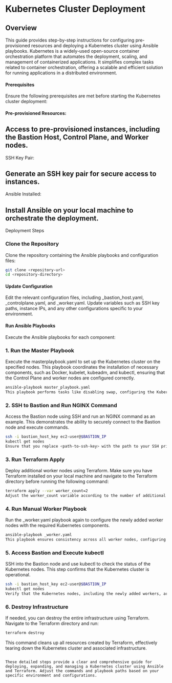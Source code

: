 # Kubernetes Cluster Deployment

## Overview
This guide provides step-by-step instructions for configuring pre-provisioned resources and deploying a Kubernetes cluster using Ansible playbooks. Kubernetes is a widely-used open-source container orchestration platform that automates the deployment, scaling, and management of containerized applications. It simplifies complex tasks related to container orchestration, offering a scalable and efficient solution for running applications in a distributed environment.

#### Prerequisites
Ensure the following prerequisites are met before starting the Kubernetes cluster deployment:

#### Pre-provisioned Resources:

## Access to pre-provisioned instances, including the Bastion Host, Control Plane, and Worker nodes.
SSH Key Pair:

## Generate an SSH key pair for secure access to instances.
Ansible Installed:

## Install Ansible on your local machine to orchestrate the deployment.
Deployment Steps
### Clone the Repository
Clone the repository containing the Ansible playbooks and configuration files:

```bash
git clone <repository-url>
cd <repository-directory>
```
#### Update Configuration
Edit the relevant configuration files, including _bastion_host.yaml, _controlplane.yaml, and _worker.yaml. Update variables such as SSH key paths, instance IPs, and any other configurations specific to your environment.

#### Run Ansible Playbooks
Execute the Ansible playbooks for each component:

### 1. Run the Master Playbook
Execute the masterplaybook.yaml to set up the Kubernetes cluster on the specified nodes. This playbook coordinates the installation of necessary components, such as Docker, kubelet, kubeadm, and kubectl, ensuring that the Control Plane and worker nodes are configured correctly.

```bash
ansible-playbook master_playbook.yaml
This playbook performs tasks like disabling swap, configuring the Kubernetes repository, installing required packages, initializing the Kubernetes Control Plane, setting permissions, and deploying the Flannel pod network.
```

### 2. SSH to Bastion and Run NGINX Command
Access the Bastion node using SSH and run an NGINX command as an example. This demonstrates the ability to securely connect to the Bastion node and execute commands.

```bash
ssh -i bastion_host_key ec2-user@$BASTION_IP
kubectl get nodes
Ensure that you replace <path-to-ssh-key> with the path to your SSH private key and <bastion-ip> with the actual IP address of the Bastion node.
```

### 3. Run Terraform Apply
Deploy additional worker nodes using Terraform. Make sure you have Terraform installed on your local machine and navigate to the Terraform directory before running the following command:

```bash
terraform apply --var worker_count=2
Adjust the worker_count variable according to the number of additional worker nodes you want to add to the Kubernetes cluster.
```

### 4. Run Manual Worker Playbook
Run the _worker.yaml playbook again to configure the newly added worker nodes with the required Kubernetes components.

```bash
ansible-playbook _worker.yaml
This playbook ensures consistency across all worker nodes, configuring them to join the existing Kubernetes cluster.
```

### 5. Access Bastion and Execute kubectl
SSH into the Bastion node and use kubectl to check the status of the Kubernetes nodes. This step confirms that the Kubernetes cluster is operational.

```bash
ssh -i bastion_host_key ec2-user@$BASTION_IP
kubectl get nodes
Verify that the Kubernetes nodes, including the newly added workers, are in the Ready state.
```

### 6. Destroy Infrastructure
If needed, you can destroy the entire infrastructure using Terraform. Navigate to the Terraform directory and run:

```bash
terraform destroy
```
This command cleans up all resources created by Terraform, effectively tearing down the Kubernetes cluster and associated infrastructure.
```

These detailed steps provide a clear and comprehensive guide for deploying, expanding, and managing a Kubernetes cluster using Ansible and Terraform. Adjust the commands and playbook paths based on your specific environment and configurations.
